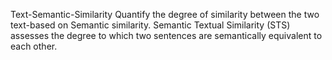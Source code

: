 Text-Semantic-Similarity
Quantify the degree of similarity between the two text-based on Semantic similarity. Semantic Textual Similarity (STS) assesses the degree to which two sentences are semantically equivalent to each other.
